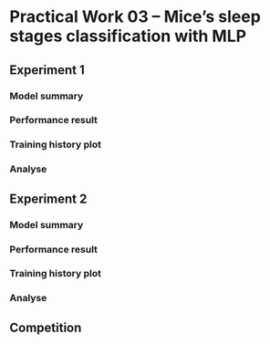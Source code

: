 # Practical Work 03 – Mice’s sleep stages classification with MLP


## Experiment 1

### Model summary

### Performance result

### Training history plot

### Analyse

## Experiment 2

### Model summary

### Performance result

### Training history plot

### Analyse

## Competition
